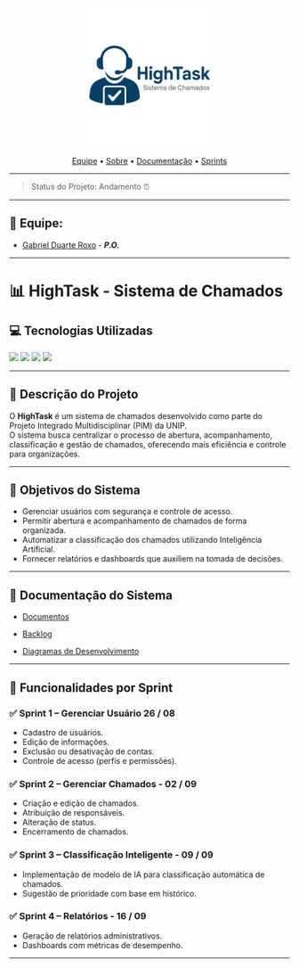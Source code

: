 <div align="center">
<img src="https://github.com/Kanekovisks/Projeto-de-Sistemas/blob/docs/Documenta%C3%A7%C3%A3o/Assets/HighTaskLogo.png" width="250"/>
</div>

<p align="center">
   <a href="#-equipe">Equipe</a> •
   <a href="#-hightask---sistema-de-chamados">Sobre</a> •
   <a href="#-documentação-do-sistema">Documentação</a> •
   <a href="#-funcionalidades-por-sprint">Sprints</a>
</p>

---

> 
> Status do Projeto: Andamento ⏰ 
>

---

## 🙋 Equipe:
- [Gabriel Duarte Roxo](https://github.com/Kanekovisks) - ***P.O.***

---

# 📊 HighTask - Sistema de Chamados

## 💻 Tecnologias Utilizadas
<a href="https://github.com/"><img src="https://img.shields.io/badge/github-%23121011.svg?style=for-the-badge&logo=github&logoColor=white"/></a>
<a href="https://astah.net/"><img src="https://img.shields.io/badge/Astah-blue?style=for-the-badge&logo=uml&logoColor=white"/></a>
<a href="https://www.figma.com"><img src="https://img.shields.io/badge/Figma-red?style=for-the-badge&logo=figma&logoColor=white"/></a>
<a href="https://www.w3schools.com/sql/default.asp"><img src="https://img.shields.io/badge/MySql-%2300758f?style=for-the-badge&logo=mysql&logoColor=white"/></a>

---

## 📖 Descrição do Projeto
O **HighTask** é um sistema de chamados desenvolvido como parte do Projeto Integrado Multidisciplinar (PIM) da UNIP.  
O sistema busca centralizar o processo de abertura, acompanhamento, classificação e gestão de chamados, oferecendo mais eficiência e controle para organizações.

---

## 🎯 Objetivos do Sistema
- Gerenciar usuários com segurança e controle de acesso.  
- Permitir abertura e acompanhamento de chamados de forma organizada.  
- Automatizar a classificação dos chamados utilizando Inteligência Artificial.  
- Fornecer relatórios e dashboards que auxiliem na tomada de decisões.  

---

## 📃 Documentação do Sistema
- <p><a href="https://github.com/Kanekovisks/Projeto-de-Sistemas/tree/main/Documenta%C3%A7%C3%A3o">Documentos</a></p>
- <p><a href="https://github.com/Kanekovisks/Projeto-de-Sistemas/blob/main/Documenta%C3%A7%C3%A3o/BACKLOG.md">Backlog</a></p>
- <p><a href="https://github.com/Kanekovisks/Projeto-de-Sistemas/tree/main/Documenta%C3%A7%C3%A3o/Diagrama">Diagramas de Desenvolvimento</a></p>

---

## 📅 Funcionalidades por Sprint
### ✅ Sprint 1 – Gerenciar Usuário 26 / 08
- Cadastro de usuários.  
- Edição de informações.  
- Exclusão ou desativação de contas.  
- Controle de acesso (perfis e permissões).  

### ✅ Sprint 2 – Gerenciar Chamados - 02 / 09
- Criação e edição de chamados.  
- Atribuição de responsáveis.  
- Alteração de status.  
- Encerramento de chamados.  

### ✅ Sprint 3 – Classificação Inteligente - 09 / 09
- Implementação de modelo de IA para classificação automática de chamados.  
- Sugestão de prioridade com base em histórico.  

### ✅ Sprint 4 – Relatórios - 16 / 09 
- Geração de relatórios administrativos.  
- Dashboards com métricas de desempenho.

---
